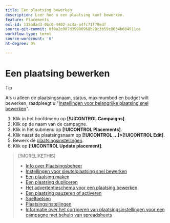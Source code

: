 ```yaml
---
title: Een plaatsing bewerken
description: Leer hoe u een plaatsing kunt bewerken.
feature: Placements
exl-id: 135adad3-0bc0-4402-ac4a-a4fc71f78edf
source-git-commit: 0f0a2e907d39900968b29c3b59c8034b604911ce
workflow-type: tm+mt
source-wordcount: '0'
ht-degree: 0%

---
```


# Een plaatsing bewerken

<!-- Some placements don't have this option. Clarify which placement types aren't eligible -- is it PG placements, or all placements using private inventory? And anything else? -->

>[!TIP]
>
> Als u alleen de plaatsingsnaam, status, maximumbod en budget wilt bewerken, raadpleegt u &quot;[Instellingen voor belangrijke plaatsing snel bewerken](/help/dsp/campaign-management/placements/placement-quick-edit.md)&quot;.

1. Klik in het hoofdmenu op **[!UICONTROL Campaigns]**.
1. Klik op de naam van de campagne.
1. Klik in het submenu op **[!UICONTROL Placements]**.
1. Klik naast de plaatsingsnaam op **[!UICONTROL ...]>[!UICONTROL Edit]**.
1. Bewerk de [plaatsingsinstellingen](placement-settings.md).
1. Klik op **[!UICONTROL Update placement]**.

>[!MORELIKETHIS]
>
>* [Info over Plaatsingsbeheer](placement-about.md)
>* [Instellingen voor sleutelplaatsing snel bewerken](placement-quick-edit.md)
>* [Een plaatsing maken](placement-create.md)
>* [Een plaatsing dupliceren](placement-duplicate.md)
>* [Het advertentieschema voor een plaatsing bewerken](placement-edit-ad-schedule.md)
>* [Een plaatsing pauzeren of activeren](placement-pause-activate.md)
>* [Sneltoetsen](/help/dsp/campaign-management/reports/keyboard-shortcuts.md)
>* [Plaatsingsinstellingen](placement-settings.md)
>* [Informatie over het corrigeren van plaatsingsinstellingen voor een campagne met behulp van spreadsheets](/help/dsp/campaign-management/qa/qa-about.md)

